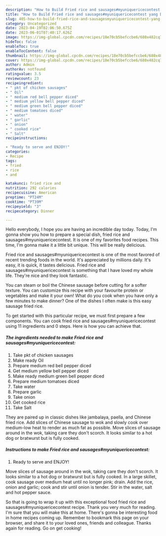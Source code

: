 ```yaml
---
description: "How to Build Fried rice and sausages#myuniquericecontest yang Delicious}"
title: "How to Build Fried rice and sausages#myuniquericecontest yang Delicious}"
slug: 405-how-to-build-fried-rice-and-sausagesmyuniquericecontest-yang-delicious
category: Uncategorized
date: 2023-04-19T02:06:50.675Z
date: 2023-06-01T07:40:17.626Z
image: https://img-global.cpcdn.com/recipes/18e70cb5befccbe6/680x482cq70/fried-rice-and-sausagesmyuniquericecontest-recipe-main-photo.jpg
hideToc: false
enableToc: true
enableTocContent: false
thumbnail: https://img-global.cpcdn.com/recipes/18e70cb5befccbe6/680x482cq70/fried-rice-and-sausagesmyuniquericecontest-recipe-main-photo.jpg
cover: https://img-global.cpcdn.com/recipes/18e70cb5befccbe6/680x482cq70/fried-rice-and-sausagesmyuniquericecontest-recipe-main-photo.jpg
author: Admin
authorAv: notfound
ratingvalue: 3.5
reviewcount: 23
recipeingredient:
- " pkt of chicken sausages"
- " Oil"
- " medium red bell pepper diced"
- " medium yellow bell pepper diced"
- " medium green bell pepper diced"
- " medium tomatoes diced"
- " water"
- " garlic"
- " onion"
- " cooked rice"
- " Salt"
recipeinstructions:

- "Ready to serve and ENJOY!"
categories:
- Recipe
tags:
- fried
- rice
- and

katakunci: fried rice and 
nutrition: 292 calories
recipecuisine: American
preptime: "PT24M"
cooktime: "PT39M"
recipeyield: "3"
recipecategory: Dinner

---
```



Hello everybody, I hope you are having an incredible day today. Today, I'm gonna show you how to prepare a special dish, fried rice and sausages#myuniquericecontest. It is one of my favorites food recipes. This time, I'm gonna make it a little bit unique. This will be really delicious.

Fried rice and sausages#myuniquericecontest is one of the most favored of recent trending foods in the world. It's appreciated by millions daily. It's easy, it is quick, it tastes delicious. Fried rice and sausages#myuniquericecontest is something that I have loved my whole life. They're nice and they look fantastic.

You can steam or boil the Chinese sausage before cutting for a softer texture. You can customize this recipe with your favourite protein or vegetables and make it your own! What do you cook when you have only a few minutes to make dinner? One of the dishes I often make is this easy sausage fried rice.


To get started with this particular recipe, we must first prepare a few components. You can cook fried rice and sausages#myuniquericecontest using 11 ingredients and 0 steps. Here is how you can achieve that.

<!--inarticleads1-->

##### The ingredients needed to make Fried rice and sausages#myuniquericecontest:

1. Take  pkt of chicken sausages
1. Make ready  Oil
1. Prepare  medium red bell pepper diced
1. Get  medium yellow bell pepper diced
1. Make ready  medium green bell pepper diced
1. Prepare  medium tomatoes diced
1. Take  water
1. Prepare  garlic
1. Take  onion
1. Get  cooked rice
1. Take  Salt


They are paired up in classic dishes like jambalaya, paella, and Chinese fried rice. Add slices of Chinese sausage to wok and slowly cook over medium-low heat to render as much fat as possible. Move slices of sausage around in the wok, taking care they don&#39;t scorch. It looks similar to a hot dog or bratwurst but is fully cooked. 

<!--inarticleads2-->

##### Instructions to make Fried rice and sausages#myuniquericecontest:


1. Ready to serve and ENJOY!

Move slices of sausage around in the wok, taking care they don&#39;t scorch. It looks similar to a hot dog or bratwurst but is fully cooked. In a large skillet, cook sausage over medium heat until no longer pink; drain. Add the rice, onion and garlic; cook and stir until onion is tender. Stir in the water, salt and hot pepper sauce. 

So that is going to wrap it up with this exceptional food fried rice and sausages#myuniquericecontest recipe. Thank you very much for reading. I'm sure that you will make this at home. There's gonna be interesting food in home recipes coming up. Remember to bookmark this page on your browser, and share it to your loved ones, friends and colleague. Thanks again for reading. Go on get cooking!
